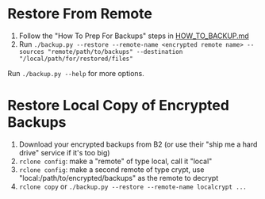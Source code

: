 # Restore From Remote

1. Follow the "How To Prep For Backups" steps in [HOW_TO_BACKUP.md](HOW_TO_BACKUP.md)
1. Run `./backup.py --restore --remote-name <encrypted remote name> --sources "remote/path/to/backups" --destination "/local/path/for/restored/files"`

Run `./backup.py --help` for more options.

# Restore Local Copy of Encrypted Backups
1. Download your encrypted backups from B2 (or use their "ship me a hard drive" service if it's too big)
1. `rclone config`: make a "remote" of type local, call it "local"
1. `rclone config`: make a second remote of type crypt, use "local:/path/to/encrypted/backups" as the remote to decrypt
1. `rclone copy` or `./backup.py --restore --remote-name localcrypt ...`
